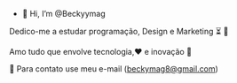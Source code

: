 - 👋 Hi, I’m @Beckyymag

Dedico-me a estudar programação, Design e Marketing ⏳ 🧡

Amo tudo que envolve tecnologia,❤️	e inovação 🦋


📧 Para contato use meu e-mail (beckymag8@gmail.com)




